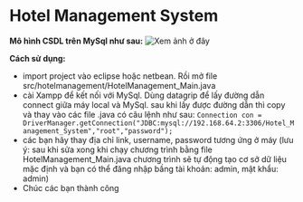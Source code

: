 # Hotel Management System
**Mô hình CSDL trên MySql như sau:**
![Xem ảnh ở đây](https://github.com/sonMMI/QuanLyKhachSan/blob/34d3a222958028ed51a3abce635823aca574b810/Screen%20Shot%202022-01-11%20at%2016.10.22.png)

**Cách sử dụng:**
- import project vào eclipse hoặc netbean. Rồi mở file src/hotelmanagement/HotelManagement_Main.java
- cài Xampp để kết nối với MySql. Dùng datagrip để lấy đường dẫn connect giữa máy local và MySql. sau khi lấy được đường dẫn thì copy và thay vào các file .java có câu lệnh như sau: 
```Connection con = DriverManager.getConnection("JDBC:mysql://192.168.64.2:3306/Hotel_Management_System","root","password");```
- các bạn hãy thay địa chỉ link, username, password tương ứng ở máy (lưu ý: sau khi sửa xong khi chạy chương trình bằng file HotelManagement_Main.java chương trình sẽ tự động tạo cơ sở dữ liệu mặc định và bạn có thể đăng nhập bầng tài khoản: admin, mật khẩu: admin)
- Chúc các bạn thành công
